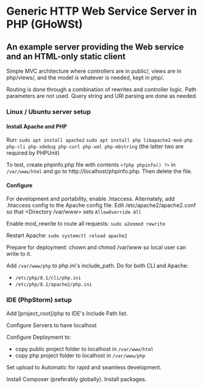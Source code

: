 # Generic HTTP Web Service Server in PHP (GHoWSt)

## An example server providing the Web service and an HTML-only static client

Simple MVC architecture where controllers are in public/, views are in php/views/, and the model is whatever is needed, kept in php/.

Routing is done through a combination of rewrites and controller logic. Path parameters are not used. Query string and URI parsing are done as needed.

### Linux / Ubuntu server setup

#### Install Apache and PHP

Run:
`sudo apt install apache2`
`sudo apt install php libapache2-mod-php php-cli php-xdebug php-curl php-xml php-mbstring`
(the latter two are required by PHPUnit)

To test, create phpinfo.php file with contents `<?php phpinfo() ?>` in `/var/www/html` and go to http://localhost/phpinfo.php. Then delete the file.

#### Configure

For development and portability, enable .htaccess. Alternately, add .htaccess config to the Apache config file.
Edit /etc/apache2/apache2.conf so that <Directory /var/www> sets `AllowOverride All`

Enable mod_rewrite to route all requests:
`sudo a2enmod rewrite`

Restart Apache:
`sudo systemctl reload apache2`

Prepare for deployment:
chown and chmod /var/www so local user can write to it.

Add `/var/www/php` to php.ini's include_path. Do for both CLI and Apache:
- `/etc/php/8.1/cli/php.ini`
- `/etc/php/8.1/apache2/php.ini`

### IDE (PhpStorm) setup

Add [project_root]/php to IDE's Include Path list.

Configure Servers to have localhost

Configure Deployment to:
- copy public project folder to localhost in `/var/www/html`
- copy php project folder to localhost in `/var/www/php`

Set upload to Automatic for rapid and seamless development.

Install Composer (preferably globally). Install packages.